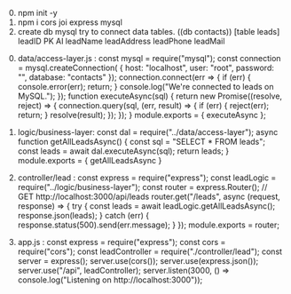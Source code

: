 0. npm init -y
0. npm i cors joi express mysql
0. create db mysql try to connect data tables.
((db contacts))
[table leads]
leadID PK AI
leadName
leadAddress
leadPhone
leadMail
<!-- [leadSources table] // designer relationship: missing index on columns?
leadName FK
leadDate
site
facebook
manual -->

0. data/access-layer.js : 
const mysql = require("mysql");
const connection = mysql.createConnection(
    { host: "localhost", 
    user: "root", 
    password: "", 
    database: "contacts" });
connection.connect(err => {
    if (err) { console.error(err); return; }
    console.log("We're connected to leads on MySQL.");
});
function executeAsync(sql) {
    return new Promise((resolve, reject) => {
        connection.query(sql, (err, result) => {
            if (err) { reject(err); return; }
            resolve(result);
        });
    });
}
module.exports = { executeAsync };

0. logic/business-layer: 
const dal = require("../data/access-layer");
async function getAllLeadsAsync() {
    const sql = "SELECT * FROM leads";
    const leads = await dal.executeAsync(sql);
    return leads;
}
module.exports = { getAllLeadsAsync }

0. controller/lead :
const express = require("express");
const leadLogic = require("../logic/business-layer");
const router = express.Router();
// GET http://localhost:3000/api/leads 
router.get("/leads", async (request, response) => {
    try {
        const leads = await leadLogic.getAllLeadsAsync();
        response.json(leads);
    } catch (err) {
        response.status(500).send(err.message);
    }
});
module.exports = router;

0. app.js : 
const express = require("express");
const cors = require("cors");
const leadController = require("./controller/lead");
const server = express();
server.use(cors()); 
server.use(express.json()); 
server.use("/api", leadController); 
server.listen(3000, () => console.log("Listening on http://localhost:3000"));






